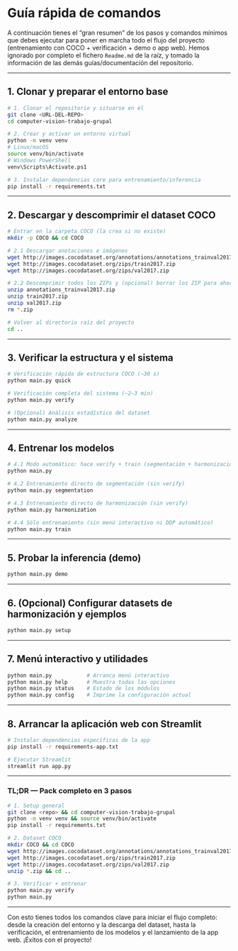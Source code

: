 # Guía rápida de comandos

A continuación tienes el “gran resumen” de los pasos y comandos mínimos que debes ejecutar para poner en marcha todo el flujo del proyecto (entrenamiento con COCO + verificación + demo o app web). Hemos ignorado por completo el fichero `Readme.md` de la raíz, y tomado la información de las demás guías/documentación del repositorio.

---

## 1. Clonar y preparar el entorno base

```bash
# 1. Clonar el repositorio y situarse en él
git clone <URL-DEL-REPO>
cd computer-vision-trabajo-grupal

# 2. Crear y activar un entorno virtual
python -m venv venv
# Linux/macOS
source venv/bin/activate
# Windows PowerShell
venv\Scripts\Activate.ps1

# 3. Instalar dependencias core para entrenamiento/inferencia
pip install -r requirements.txt
```

---

## 2. Descargar y descomprimir el dataset COCO

```bash
# Entrar en la carpeta COCO (la crea si no existe)
mkdir -p COCO && cd COCO

# 2.1 Descargar anotaciones e imágenes
wget http://images.cocodataset.org/annotations/annotations_trainval2017.zip
wget http://images.cocodataset.org/zips/train2017.zip
wget http://images.cocodataset.org/zips/val2017.zip

# 2.2 Descomprimir todos los ZIPs y (opcional) borrar los ZIP para ahorrar espacio
unzip annotations_trainval2017.zip
unzip train2017.zip
unzip val2017.zip
rm *.zip

# Volver al directorio raíz del proyecto
cd ..
```

---

## 3. Verificar la estructura y el sistema

```bash
# Verificación rápida de estructura COCO (~30 s)
python main.py quick

# Verificación completa del sistema (~2–3 min)
python main.py verify

# (Opcional) Análisis estadístico del dataset
python main.py analyze
```

---

## 4. Entrenar los modelos

```bash
# 4.1 Modo automático: hace verify + train (segmentación + harmonización)
python main.py

# 4.2 Entrenamiento directo de segmentación (sin verify)
python main.py segmentation

# 4.3 Entrenamiento directo de harmonización (sin verify)
python main.py harmonization

# 4.4 Sólo entrenamiento (sin menú interactivo ni DDP automático)
python main.py train
```

---

## 5. Probar la inferencia (demo)

```bash
python main.py demo
```

---

## 6. (Opcional) Configurar datasets de harmonización y ejemplos

```bash
python main.py setup
```

---

## 7. Menú interactivo y utilidades

```bash
python main.py           # Arranca menú interactivo
python main.py help      # Muestra todas las opciones
python main.py status    # Estado de los módulos
python main.py config    # Imprime la configuración actual
```

---

## 8. Arrancar la aplicación web con Streamlit

```bash
# Instalar dependencias específicas de la app
pip install -r requirements-app.txt

# Ejecutar Streamlit
streamlit run app.py
```

---

### TL;DR — Pack completo en 3 pasos

```bash
# 1. Setup general
git clone <repo> && cd computer-vision-trabajo-grupal
python -m venv venv && source venv/bin/activate
pip install -r requirements.txt

# 2. Dataset COCO
mkdir COCO && cd COCO
wget http://images.cocodataset.org/annotations/annotations_trainval2017.zip
wget http://images.cocodataset.org/zips/train2017.zip
wget http://images.cocodataset.org/zips/val2017.zip
unzip *.zip && cd ..

# 3. Verificar + entrenar
python main.py verify
python main.py
```

---

Con esto tienes todos los comandos clave para iniciar el flujo completo: desde la creación del entorno y la descarga del dataset, hasta la verificación, el entrenamiento de los modelos y el lanzamiento de la app web. ¡Éxitos con el proyecto!